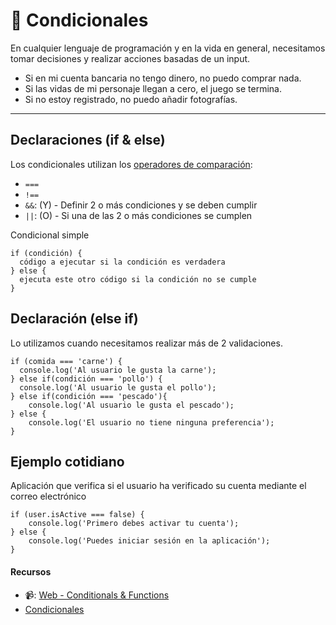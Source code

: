 # 🤔 Condicionales
En cualquier lenguaje de programación y en la vida en general, necesitamos tomar decisiones y realizar acciones basadas de un input.
- Si en mi cuenta bancaria no tengo dinero, no puedo comprar nada.
- Si las vidas de mi personaje llegan a cero, el juego se termina.
- Si no estoy registrado, no puedo añadir fotografías.

---

## Declaraciones (if & else)

Los condicionales utilizan los [operadores de comparación](https://github.com/jujogi/dmi-web/blob/master/javascript/docs/03-variables.md):
- `===`
- `!==`
- `&&`: (Y) - Definir 2 o más condiciones y se deben cumplir
- `||`: (O) - Si una de las 2 o más condiciones se cumplen

Condicional simple
```
if (condición) {
  código a ejecutar si la condición es verdadera
} else {
  ejecuta este otro código si la condición no se cumple
}
```


## Declaración (else if)
Lo utilizamos cuando necesitamos realizar más de 2 validaciones.
```
if (comida === 'carne') {
  console.log('Al usuario le gusta la carne');
} else if(condición === 'pollo') {
  console.log('Al usuario le gusta el pollo');
} else if(condición === 'pescado'){
    console.log('Al usuario le gusta el pescado');
} else {
    console.log('El usuario no tiene ninguna preferencia');
}
```

## Ejemplo cotidiano
Aplicación que verifica si el usuario ha verificado su cuenta mediante el correo electrónico
```
if (user.isActive === false) {
    console.log('Primero debes activar tu cuenta');
} else {
    console.log('Puedes iniciar sesión en la aplicación');
}
```

#### Recursos

- 📹: [Web - Conditionals & Functions](https://youtu.be/jnCAAMKoO6g)
- [Condicionales](https://github.com/jujogi/dmi-web/blob/master/javascript/examples/js/conditionals.js)
